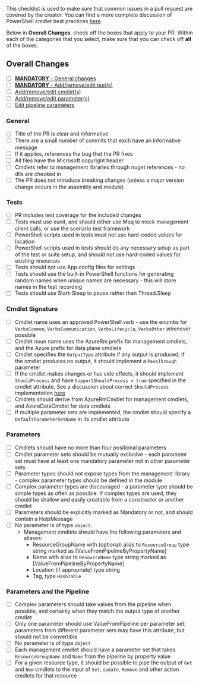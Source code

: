 This checklist is used to make sure that common issues in a pull request are covered by the creator. You can find a more complete discussion of PowerShell cmdlet best practices [here](https://msdn.microsoft.com/en-us/library/dd878270(v=vs.85).aspx).

Below in **Overall Changes**, check off the boxes that apply to your PR. Within each of the categories that you select, make sure that you can check off **all** of the boxes.

## Overall Changes 
- [ ] [**MANDATORY** - General changes](#general)
- [ ] [**MANDATORY** - Add/remove/edit test(s)](#tests)
- [ ] [Add/remove/edit cmdlet(s)](#cmdlet-signature)
- [ ] [Add/remove/edit parameter(s)](#parameters)
- [ ] [Edit pipeline parameters](#parameters-and-the-pipeline)

### General
- [ ] Title of the PR is clear and informative
- [ ] There are a small number of commits that each have an informative message
- [ ] If it applies, references the bug that the PR fixes
- [ ] All files have the Microsoft copyright header
- [ ] Cmdlets refer to management libraries through nuget references - no dlls are checked in
- [ ] The PR does not introduce breaking changes (unless a major version change occurs in the assembly and module)

### Tests
- [ ] PR includes test coverage for the included changes
- [ ] Tests must use xunit, and should either use Moq to mock management client calls, or use the scenario test framework
- [ ] PowerShell scripts used in tests must not use hard-coded values for location
- [ ] PowerShell scripts used in tests should do any necessary setup as part of the test or suite setup, and should not use hard-coded values for existing resources
- [ ] Tests should not use App.config files for settings
- [ ] Tests should use the built-in PowerShell functions for generating random names when unique names are necessary - this will store names in the test recording
- [ ] Tests should use Start-Sleep to pause rather than Thread.Sleep

### Cmdlet Signature
- [ ] Cmdlet name uses an approved PowerShell verb - use the enumbs for `VerbsCommon`, `VerbsCommunication`, `VerbsLifecycle`, `VerbsOther` whenever possible
- [ ] Cmdlet noun name uses the AzureRm prefix for management cmdlets, and the Azure prefix for data plane cmdlets
- [ ] Cmdlet specifies the `OutputType` attribute if any output is produced; if the cmdlet produces no output, it should implement a `PassThrough` parameter
- [ ] If the cmdlet makes changes or has side effects, it should implement `ShouldProcess` and have `SupportShouldProcess = true` specified in the cmdlet attribute. See a discussion about correct `ShouldProcess` implementation [here](https://gist.github.com/markcowl/338e16fe5c8bbf195aff9f8af0db585d#what-is-the-change)
- [ ] Cmdlets should derive from AzureRmCmdlet for management cmdlets, and AzureDataCmdlet for data cmdlets
- [ ] If multiple parameter sets are implemented, the cmdlet should specify a `DefaultParameterSetName` in its cmdlet attribute

### Parameters
- [ ] Cmdlets should have no more than four positional parameters
- [ ] Cmdlet parameter sets should be mutually exclusive - each parameter set must have at least one mandatory parameter not in other parameter sets
- [ ] Parameter types should not expose types from the management library - complex parameter types should be defined in the module
- [ ] Complex parameter types are discouraged - a parameter type should be simple types as often as possible. If complex types are used, they should be shallow and easily creatable from a constructor or another cmdlet
- [ ] Parameters should be explicitly marked as Mandatory or not, and should contain a HelpMessage
- [ ] No parameter is of type `object`.
    - Management cmdlets should have the following parameters and aliases:
        - ResourceGroupName with (optional) alias to `ResourceGroup` type string marked as [ValueFromPipelineByPropertyName]
        - Name with alias to `ResourceName` type string marked as [ValueFromPipelineByPropertyName]
        - Location (if appropriate) type string
        - Tag, type `HashTable`

### Parameters and the Pipeline
- [ ] Complex parameters should take values from the pipeline when possible, and certainly when they match the output type of another cmdlet
- [ ] Only one parameter should use ValueFromPipeline per parameter set; parameters from different parameter sets may have this attribute, but should not be convertible
- [ ] No parameter is of type `object`
- [ ] Each management cmdlet should have a parameter set that takes `ResourceGroupName` and `Name` from the pipeline by property value
- [ ] For a given resource type, it should be possible to pipe the output of `Get` and `New` cmdlets to the input of `Set`, `Update`, `Remove` and other action cmdlets for that resource
